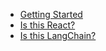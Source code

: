 * [Getting Started](./workshops/getting-started.md)
* [Is this React?](./is-it-react.md)
* [Is this LangChain?](./is-it-langchain.md)